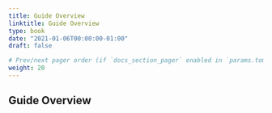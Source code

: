 ```yaml
---
title: Guide Overview
linktitle: Guide Overview
type: book
date: "2021-01-06T00:00:00-01:00"
draft: false

# Prev/next pager order (if `docs_section_pager` enabled in `params.toml`)
weight: 20
---
```


## Guide Overview

